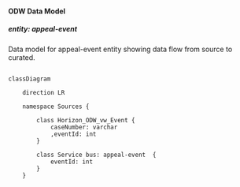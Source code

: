 #### ODW Data Model

##### entity: appeal-event

Data model for appeal-event entity showing data flow from source to curated.

```mermaid

classDiagram

    direction LR

    namespace Sources {

        class Horizon_ODW_vw_Event {
            caseNumber: varchar
            ,eventId: int
        }

        class Service bus: appeal-event  {
            eventId: int
        }
    }


```